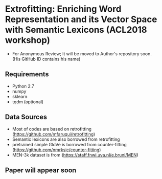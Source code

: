 # Extrofitting: Enriching Word Representation and its Vector Space with Semantic Lexicons (ACL2018 workshop)
* For Anonymous Review; It will be moved to Author's repository soon. (His GitHub ID contains his name)

## Requirements
* Python 2.7
* numpy
* sklearn
* tqdm (optional)

## Data Sources
* Most of codes are based on retrofitting (https://github.com/mfaruqui/retrofitting)
* Semantic lexicons are also borrowed from retrofitting
* pretrained simple GloVe is borrowed from counter-fitting (https://github.com/nmrksic/counter-fitting)
* MEN-3k dataset is from (https://staff.fnwi.uva.nl/e.bruni/MEN)

## Paper will appear soon
